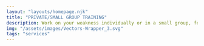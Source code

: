 ```yaml
---
layout: "layouts/homepage.njk"
title: "PRIVATE/SMALL GROUP TRAINING"
description: Work on your weakness individually or in a small group, focusing on what a player needs to improve on. 1 on 1 or groups 2 to 6 players.
img: "/assets/images/Vectors-Wrapper_3.svg"
tags: "services"
---
```

